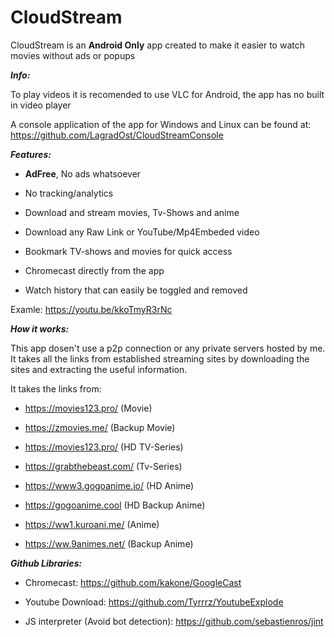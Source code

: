 # CloudStream

CloudStream is an **Android Only** app created to make it easier to watch movies without ads or popups

***Info:***

To play videos it is recomended to use VLC for Android, the app has no built in video player

A console application of the app for Windows and Linux can be found at: https://github.com/LagradOst/CloudStreamConsole

***Features:***

+ **AdFree**, No ads whatsoever

+ No tracking/analytics 

+ Download and stream movies, Tv-Shows and anime

+ Download any Raw Link or YouTube/Mp4Embeded video

+ Bookmark TV-shows and movies for quick access

+ Chromecast directly from the app

+ Watch history that can easily be toggled and removed

Examle: https://youtu.be/kkoTmyR3rNc

***How it works:***

This app dosen't use a p2p connection or any private servers hosted by me. It takes all the links from established streaming sites by downloading the sites and extracting the useful information. 

It takes the links from:

+ https://movies123.pro/ (Movie)

+ https://zmovies.me/ (Backup Movie)

+ https://movies123.pro/ (HD TV-Series)

+ https://grabthebeast.com/ (Tv-Series)

+ https://www3.gogoanime.io/ (HD Anime)

+ https://gogoanime.cool (HD Backup Anime)

+ https://ww1.kuroani.me/ (Anime)

+ https://ww.9animes.net/ (Backup Anime)

***Github Libraries:***

+ Chromecast: https://github.com/kakone/GoogleCast

+ Youtube Download: https://github.com/Tyrrrz/YoutubeExplode

+ JS interpreter (Avoid bot detection): https://github.com/sebastienros/jint
